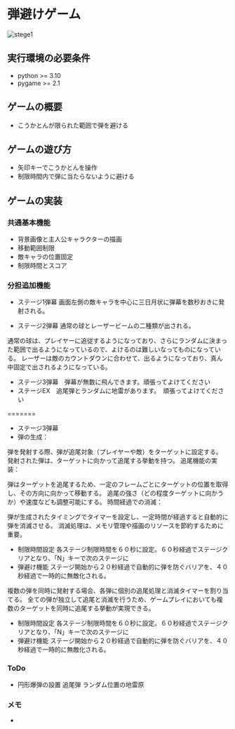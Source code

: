 # 弾避けゲーム
![stege1](fig/screen_shot.png)
## 実行環境の必要条件
* python >= 3.10
* pygame >= 2.1

## ゲームの概要
* こうかとんが限られた範囲で弾を避ける


## ゲームの遊び方
* 矢印キーでこうかとんを操作
* 制限時間内で弾に当たらないように避ける

## ゲームの実装
### 共通基本機能
* 背景画像と主人公キャラクターの描画
* 移動範囲制限
* 敵キャラの位置固定
* 制限時間とスコア



### 分担追加機能
* ステージ1弾幕
画面左側の敵キャラを中心に三日月状に弾幕を数秒おきに発射される。

* ステージ2弾幕
通常の球とレーザービームの二種類が出される。

通常の球は、プレイヤーに追従するようになっており、さらにランダムに決まった範囲で出るようになっているので、よけるのは難しいなってものになっている。
レーザーは敵のカウントダウンに合わせて、出るようになっており、真ん中固定で出されるようになっている。

* ステージ3弾幕　弾幕が無数に飛んできます。頑張ってよけてください
* ステージEX　追尾弾とランダムに地雷があります。　頑張ってよけてください

=======
* ステージ3弾幕
* 弾の生成：

弾を発射する際、弾が追尾対象（プレイヤーや敵）をターゲットに設定する。
発射された弾は、ターゲットに向かって追尾する挙動を持つ。
追尾機能の実装：

弾はターゲットを追尾するため、一定のフレームごとにターゲットの位置を取得し、その方向に向かって移動する。
追尾の強さ（どの程度ターゲットに向かうか）や速度なども調整可能にする。
時間経過での消滅：

弾が生成されたタイミングでタイマーを設定し、一定時間が経過すると自動的に弾を消滅させる。
消滅処理は、メモリ管理や描画のリソースを節約するために重要。

* 制限時間設定
各ステージ制限時間を６０秒に設定。６０秒経過でステージクリアとなり、「N」キーで次のステージに
* 弾避け機能
ステージ開始から２０秒経過で自動的に弾を防ぐバリアを、４０秒経過で一時的に無敵化される。

複数の弾を同時に発射する場合、各弾に個別の追尾処理と消滅タイマーを割り当てる。
全ての弾が独立して追尾と消滅を行うため、ゲームプレイにおいても複数のターゲットを同時に追尾する挙動が実現できる。
* 制限時間設定
各ステージ制限時間を６０秒に設定。６０秒経過でステージクリアとなり、「N」キーで次のステージに
* 弾避け機能
ステージ開始から２０秒経過で自動的に弾を防ぐバリアを、４０秒経過で一時的に無敵化される。

### ToDo
- 円形爆弾の設置
追尾弾
ランダム位置の地雷原

### メモ
* 
